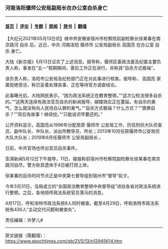 ### 河南洛阳偃师公安局副局长在办公室自杀身亡

---

#### [首页](../../../..?n12945614) &nbsp;|&nbsp; [评论](../../../../../epoch-comment?n12945614) &nbsp;|&nbsp; [专题](../../../../../epoch-special?n12945614) &nbsp;|&nbsp; [禁闻](../../../../../epoch-news?n12945614) &nbsp;|&nbsp; [禁书](../../../../../books?n12945614) &nbsp;|&nbsp; [翻墙](https://github.com/gfw-breaker/nogfw/blob/master/README.md?n12945614)


<div class="post_content" id="artbody" itemprop="articleBody">
 <!-- article content begin -->
 <p>
  【大纪元2021年05月13日讯】继中共安徽省宿州市检察院前副检察长徐某春在南京跳河
  <ok href="https://www.epochtimes.com/gb/tag/%E8%87%AA%E6%9D%80.html">
   自杀
  </ok>
  后，近日，中共
  <ok href="https://www.epochtimes.com/gb/tag/%E6%B2%B3%E5%8D%97%E6%B4%9B%E9%98%B3.html">
   河南洛阳
  </ok>
  <ok href="https://www.epochtimes.com/gb/tag/%E5%81%83%E5%B8%88%E5%B8%82.html">
   偃师市
  </ok>
  <ok href="https://www.epochtimes.com/gb/tag/%E5%85%AC%E5%AE%89%E5%B1%80%E5%89%AF%E5%B1%80%E9%95%BF.html">
   公安局副局长
  </ok>
  <ok href="https://www.epochtimes.com/gb/tag/%E9%AB%98%E5%9B%BD%E4%BA%AE.html">
   高国亮
  </ok>
  在办公室
  <ok href="https://www.epochtimes.com/gb/tag/%E8%87%AA%E6%9D%80.html">
   自杀
  </ok>
  身亡。
 </p>
 <p>
  大陆《新京报》5月13日证实了上述消息。报导称，偃师区委政法委及纪委主要负责人称，事发在“五一”假期期间，善后工作正在进行，并称其“自杀方式极端”。
 </p>
 <p>
  该负责人称，洛阳市公安局及纪检部门正在对此事进行核查。报导称，
  <ok href="https://www.epochtimes.com/gb/tag/%E9%AB%98%E5%9B%BD%E4%BA%AE.html">
   高国亮
  </ok>
  家属拒绝受访，称已妥善处理丧事，正在等待官方调查结论。
 </p>
 <p>
  此事曝光后，大陆网民表示，“因为政法系统正在教育整顿。”“这次公检法很多自杀的。”“这两天连续有政法官员自杀的新闻报导，蝴蝶效应正在蔓延。有自杀的勇气，怎么就没有向人民坦白认罪的勇气。”“自杀方式极端？什么方式？”“畏罪自杀？”“背后有故事！继续挖。”“只能说迟早要还的。”
 </p>
 <p>
  公开资料显示，高国亮从1996年分配至原
  <ok href="https://www.epochtimes.com/gb/tag/%E5%81%83%E5%B8%88%E5%B8%82.html">
   偃师市
  </ok>
  公安局工作，历任刑侦大队侦查员、副中队长、中队长、派出所教导员、所长；2013年10月任原偃师市公安局侦大队大队长；2019年6月任偃师市
  <ok href="https://www.epochtimes.com/gb/tag/%E5%85%AC%E5%AE%89%E5%B1%80%E5%89%AF%E5%B1%80%E9%95%BF.html">
   公安局副局长
  </ok>
  。
 </p>
 <p>
  日前，中共官场也传出官员自杀事件。
 </p>
 <p>
  澎湃新闻5月12日下午报导，11日，接报称前宿州市检察院副检察长徐某春在南京跳河自尽。警方称其遗体于4日被打捞上岸。
 </p>
 <p>
  徐某春的自杀时间节点正是中央第七督导组到宿州市“督导”前夕。
 </p>
 <p>
  今年3月31日，当局成立的“全国政法教育整顿中央督导组”进驻各省对政法系统进行整顿。之后，各地频传政法系统官员落马的消息。
 </p>
 <p>
  4月17日，呼和浩特市政法系统8人同时被查。截至4月29日，呼和浩特市政法系统有436人“主动交代问题和被查处”。
 </p>
 <p>
  责任编辑：许梦儿#
 </p>
 <!-- article content end -->
 <div id="below_article_ad">
 </div>
</div>


---

原文链接（需翻墙）：https://www.epochtimes.com/gb/21/5/13/n12945614.htm